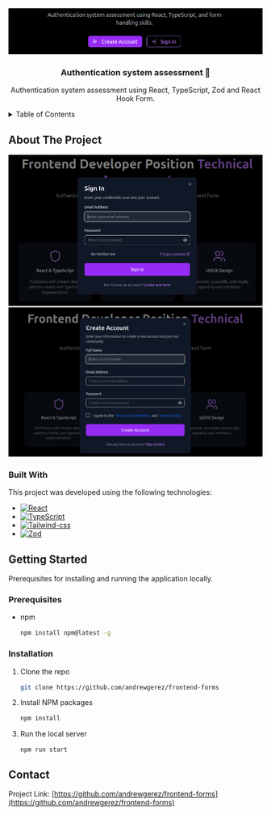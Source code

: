 <div align="center">
  <a href="">
    <img src="public/assets/readme-banner.png" alt="Frontend Forms">
  </a>
  
  <h3 align="center">Authentication system assessment 🚀</h3>

  <p align="center">
    Authentication system assessment using React, TypeScript, Zod and React Hook Form.
  </p>
</div>

<details>
  <summary>Table of Contents</summary>
  <ol>
    <li>
      <a href="#about-the-project">About The Project</a>
      <ul>
        <li><a href="#built-with">Built With</a></li>
      </ul>
    </li>
    <li>
      <a href="#getting-started">Getting Started</a>
      <ul>
        <li><a href="#prerequisites">Prerequisites</a></li>
        <li><a href="#installation">Installation</a></li>
      </ul>
    </li>
  </ol>
</details>

## About The Project

<img src="public/assets/readme-sign-in.png" alt="Sign in">
<img src="public/assets/readme-sign-up.png" alt="Sign up">

### Built With

This project was developed using the following technologies:

- [![React][React.js]][React-url]
- [![TypeScript][TypeScript]][TypeScript-url]
- [![Tailwind-css][Tailwind-css]][Tailwind-url]
- [![Zod][Zod]][Zod]

## Getting Started

Prerequisites for installing and running the application locally.

### Prerequisites

- npm
  ```sh
  npm install npm@latest -g
  ```

### Installation

1. Clone the repo
   ```sh
   git clone https://github.com/andrewgerez/frontend-forms
   ```
2. Install NPM packages
   ```sh
   npm install
   ```
3. Run the local server
   ```
   npm run start
   ```

## Contact

Project Link: [https://github.com/andrewgerez/frontend-forms](https://github.com/andrewgerez/frontend-forms)

[TypeScript]: https://img.shields.io/badge/Typescript-blue?style=for-the-badge&logo=typescript&logoColor=white
[TypeScript-url]: https://www.typescriptlang.org
[React.js]: https://img.shields.io/badge/React-20232A?style=for-the-badge&logo=react&logoColor=61DAFB
[React-url]: https://reactjs.org/
[Tailwind-css]: https://img.shields.io/badge/Tailwindcss-white?style=for-the-badge&logo=tailwindcss&logoColor=61DAFB
[Tailwind-url]: https://tailwindcss.com/
[Zod]: https://img.shields.io/badge/ZOD-black?style=for-the-badge&logo=zod&logoColor=blue
[Zod-url]: https://zod.dev/
[Demonstration]: https://img.shields.io/badge/Demonstration-blue?style=for-the-badge
[Demonstration-url]: https://youtu.be/DJb8-016vi4
